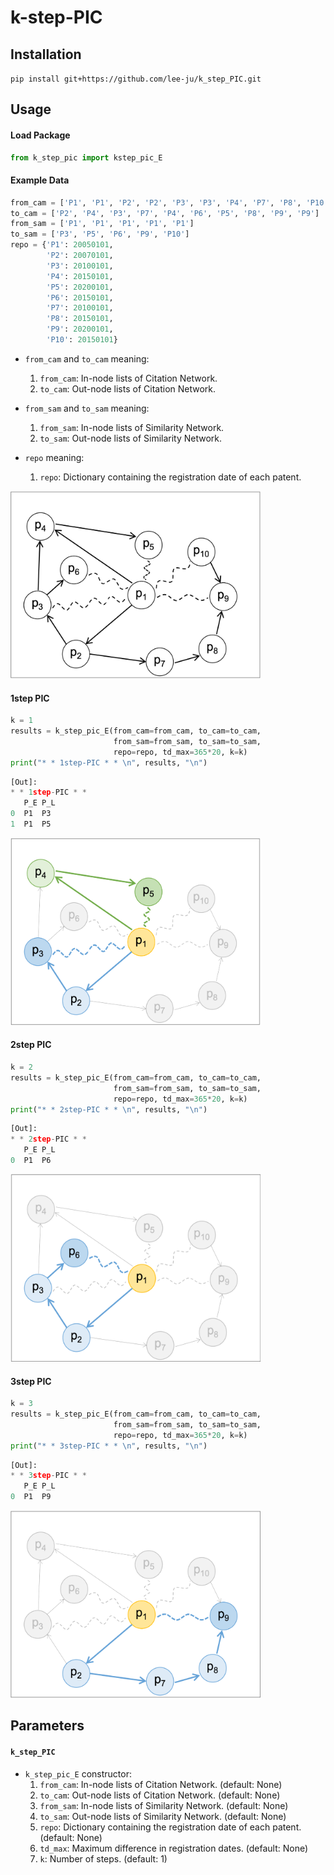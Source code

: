 # k-step-PIC
## Installation

`pip install git+https://github.com/lee-ju/k_step_PIC.git`

## Usage

#### Load Package
```python
from k_step_pic import kstep_pic_E
```

#### Example Data
```python
from_cam = ['P1', 'P1', 'P2', 'P2', 'P3', 'P3', 'P4', 'P7', 'P8', 'P10']
to_cam = ['P2', 'P4', 'P3', 'P7', 'P4', 'P6', 'P5', 'P8', 'P9', 'P9']
from_sam = ['P1', 'P1', 'P1', 'P1', 'P1']
to_sam = ['P3', 'P5', 'P6', 'P9', 'P10']
repo = {'P1': 20050101,
        'P2': 20070101,
        'P3': 20100101,
        'P4': 20150101,
        'P5': 20200101,
        'P6': 20150101,
        'P7': 20100101,
        'P8': 20150101,
        'P9': 20200101,
        'P10': 20150101}
```
- `from_cam` and `to_cam` meaning:
    1. `from_cam`: In-node lists of Citation Network.
    2. `to_cam`: Out-node lists of Citation Network.

- `from_sam` and `to_sam` meaning:
    1. `from_sam`: In-node lists of Similarity Network.
    2. `to_sam`: Out-node lists of Similarity Network.

- `repo` meaning:
    1. `repo`: Dictionary containing the registration date of each patent.
<img src="/imgs/fig-example.png" width="400" height="300">

#### 1step PIC
```python
k = 1
results = k_step_pic_E(from_cam=from_cam, to_cam=to_cam,
                       from_sam=from_sam, to_sam=to_sam,
                       repo=repo, td_max=365*20, k=k)
print("* * 1step-PIC * * \n", results, "\n")
```

```python
[Out]: 
* * 1step-PIC * * 
   P_E P_L
0  P1  P3
1  P1  P5 
```
<img src="/imgs/fig-1step.png" width="400" height="300">

#### 2step PIC
```python
k = 2
results = k_step_pic_E(from_cam=from_cam, to_cam=to_cam,
                       from_sam=from_sam, to_sam=to_sam,
                       repo=repo, td_max=365*20, k=k)
print("* * 2step-PIC * * \n", results, "\n")
```

```python
[Out]: 
* * 2step-PIC * * 
   P_E P_L
0  P1  P6 
```
<img src="/imgs/fig-2step.png" width="400" height="300">

#### 3step PIC
```python
k = 3
results = k_step_pic_E(from_cam=from_cam, to_cam=to_cam,
                       from_sam=from_sam, to_sam=to_sam,
                       repo=repo, td_max=365*20, k=k)
print("* * 3step-PIC * * \n", results, "\n")
```

```python
[Out]: 
* * 3step-PIC * * 
   P_E P_L
0  P1  P9 
```
<img src="/imgs/fig-3step.png" width="400" height="300">

## Parameters

#### `k_step_PIC`
- `k_step_pic_E` constructor:
    1. `from_cam`: In-node lists of Citation Network. (default: None)
    2. `to_cam`: Out-node lists of Citation Network. (default: None)
    3. `from_sam`: In-node lists of Similarity Network. (default: None)
    4. `to_sam`: Out-node lists of Similarity Network. (default: None)
    5. `repo`: Dictionary containing the registration date of each patent. (default: None)
    6. `td_max`: Maximum difference in registration dates. (default: None)
    7. `k`: Number of steps. (default: 1)
